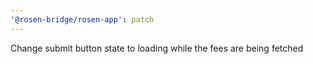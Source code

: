 ```yaml
---
'@rosen-bridge/rosen-app': patch
---
```


Change submit button state to loading while the fees are being fetched
